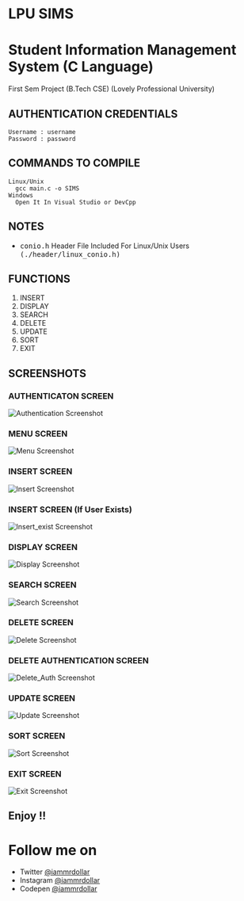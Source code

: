 # LPU SIMS 
# Student Information Management System (C Language)
First Sem Project (B.Tech CSE) (Lovely Professional University)

## AUTHENTICATION CREDENTIALS
    Username : username
    Password : password

## COMMANDS TO COMPILE
    Linux/Unix
      gcc main.c -o SIMS
    Windows
      Open It In Visual Studio or DevCpp

## NOTES
  - <kbd>conio.h</kbd> Header File Included For Linux/Unix Users <kbd>(./header/linux_conio.h)</kbd>
  
## FUNCTIONS
   1. INSERT
   2. DISPLAY
   3. SEARCH
   4. DELETE
   5. UPDATE
   6. SORT
   7. EXIT
   
## SCREENSHOTS
  
### AUTHENTICATON SCREEN
  ![Authentication Screenshot](screenshots/auth.png?raw=true "Authentication Page")
  
### MENU SCREEN
  ![Menu Screenshot](screenshots/menu.png?raw=true "MENU")
  
### INSERT SCREEN
  ![Insert Screenshot](screenshots/insert.png?raw=true "Insert Page")

### INSERT SCREEN (If User Exists)
  ![Insert_exist Screenshot](screenshots/insert-exist.png?raw=true "Insert Exist Page")
  
### DISPLAY SCREEN
  ![Display Screenshot](screenshots/display.png?raw=true "Display Page")
  
### SEARCH SCREEN
  ![Search Screenshot](screenshots/search.png?raw=true "Search Page")
  
### DELETE SCREEN
  ![Delete Screenshot](screenshots/delete.png?raw=true "Delete Page")

### DELETE AUTHENTICATION SCREEN
  ![Delete_Auth Screenshot](screenshots/delete-auth.png?raw=true "Delete Authentication Page")

### UPDATE SCREEN
  ![Update Screenshot](screenshots/update.png?raw=true "Update Page")

### SORT SCREEN
  ![Sort Screenshot](screenshots/sort.png?raw=true "Sort Page")

### EXIT SCREEN
  ![Exit Screenshot](screenshots/exit.png?raw=true "Exit Page")
   
   
## Enjoy !!
# Follow me on 
 - Twitter  [@iammrdollar](https://twitter.com/iammrdollar "Twitter @iammrdollar")
 - Instagram  [@iammrdollar](https://www.instagram.com/iammrdollar/ "Instagram @iammrdollar")
 - Codepen  [@iammrdollar](http://codepen.io/iammrdollar/ "Codepen @iammrdollar")
